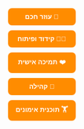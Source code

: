 <!DOCTYPE html>
<html lang="he" dir="rtl">
<head>
  <meta charset="UTF-8">
  <title>פיניקס – העוזר החכם שלך</title>
  <style>
    body {
      margin: 0;
      padding: 0;
      font-family: Arial, sans-serif;
    }
    #phoenix-chat-btns {
      position: fixed;
      bottom: 20px;
      right: 20px;
      display: flex;
      flex-direction: column;
      gap: 10px;
      z-index: 9999;
    }
    .phoenix-btn {
      background: #FF8C00;
      color: white;
      border: none;
      padding: 10px 16px;
      border-radius: 8px;
      cursor: pointer;
      font-weight: bold;
    }
    #phoenix-chat {
      position: fixed;
      bottom: 80px;
      right: 20px;
      width: 320px;
      max-height: 400px;
      background: #1e1e1e;
      color: #f1f1f1;
      border-radius: 16px;
      box-shadow: 0 4px 20px rgba(0,0,0,0.5);
      font-family: Arial;
      display: none;
      flex-direction: column;
      z-index: 9999;
    }
    #phoenix-chat-header {
      background: #ff6a00;
      color: white;
      padding: 12px;
      border-radius: 16px 16px 0 0;
      font-weight: bold;
      display: flex;
      align-items: center;
      gap: 8px;
    }
    #phoenix-chat-header img {
      width: 24px;
      height: 24px;
      border-radius: 50%;
    }
    #phoenix-chat-messages {
      flex: 1;
      overflow-y: auto;
      padding: 10px;
    }
    #phoenix-chat-input {
      display: flex;
      border-top: 1px solid #444;
    }
    #phoenix-chat-input input {
      flex: 1;
      background: #2e2e2e;
      color: #fff;
      border: none;
      padding: 10px;
      border-bottom-left-radius: 16px;
    }
    #phoenix-chat-input button {
      background: #ff6a00;
      color: white;
      border: none;
      padding: 10px 16px;
      border-bottom-right-radius: 16px;
      cursor: pointer;
    }
  </style>
</head>
<body>
  <div id="phoenix-chat-btns">
    <button class="phoenix-btn" onclick="openPhoenix('generic')">🧠 עוזר חכם</button>
    <button class="phoenix-btn" onclick="openPhoenix('code')">👨‍💻 קידוד ופיתוח</button>
    <button class="phoenix-btn" onclick="openPhoenix('support')">❤️ תמיכה אישית</button>
    <button class="phoenix-btn" onclick="openPhoenix('community')">👥 קהילה</button>
    <button class="phoenix-btn" onclick="openPhoenix('trainer')">🏋️ תוכנית אימונים</button>
  </div>

  <div id="phoenix-chat">
    <div id="phoenix-chat-header">
      <img src="https://i.imgur.com/NsMaCQU.png" alt="פיניקס"/>
      <span>🦅 פיניקס</span>
    </div>
    <div id="phoenix-chat-messages"></div>
    <div id="phoenix-chat-input">
      <input type="text" placeholder="כתוב שאלה..." id="phoenix-input"/>
      <button onclick="sendPhoenixMessage()">שלח</button>
    </div>
  </div>

  <script>
    async function askPhoenix(message) {
      const res = await fetch("https://phoenix-chat.live.workers.dev", {
        method: "POST",
        headers: {"Content-Type": "application/json"},
        body: JSON.stringify({ message })
      });
      const data = await res.json();
      return data.reply;
    }

    let currentMode = null;

    async function openPhoenix(mode) {
      currentMode = mode;
      const chat = document.getElementById("phoenix-chat");
      const msgs = document.getElementById("phoenix-chat-messages");
      msgs.innerHTML = '';
      chat.style.display = 'flex';
      const intros = {
        generic: 'היי! אני פיניקס, העוזר החכם שלך.\nבמה אוכל לעזור לך היום?',
        code: 'מעולה! ספר לי מה אתה מנסה לפתח –\nאני כאן לעזור לך עם קוד, רעיונות או כל שאלה שיש לך 💡',
        support: 'אני כאן בשבילך.\nרוצה לספר לי מה עובר עליך או במה אתה צריך תמיכה?',
        community: 'ברוך הבא לקהילה! אני שמח שבחרת להצטרף 🙌\nתרצה להתחבר לאנשים דומים?',
        trainer: 'היי, אני פיניקס – המאמן האישי שלך 🔥\nבוא נבנה יחד תוכנית אימונים שתתאים בדיוק לך. אני אשאל אותך כמה שאלות קצרות 💪'
      };
      msgs.innerHTML += `<div><b>פיניקס:</b> ${intros[mode]}</div>`;
    }

    async function sendPhoenixMessage() {
      const input = document.getElementById("phoenix-input");
      const msg = input.value;
      if (!msg) return;
      const msgs = document.getElementById("phoenix-chat-messages");
      msgs.innerHTML += `<div><b>אתה:</b> ${msg}</div>`;
      input.value = '';
      const reply = await askPhoenix(msg);
      msgs.innerHTML += `<div><b>פיניקס:</b> ${reply}</div>`;
      msgs.scrollTop = msgs.scrollHeight;
    }
  </script>
</body>
</html>
